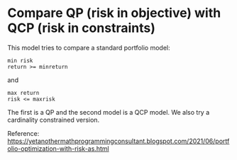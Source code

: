 # Compare QP (risk in objective) with QCP (risk in constraints)

This model tries to compare a standard portfolio model:

    min risk 
    return >= minreturn
 
and 

    max return
    risk <= maxrisk  
    
The first is a QP and the second model is a QCP model. We also try a cardinality constrained version.

Reference: https://yetanothermathprogrammingconsultant.blogspot.com/2021/06/portfolio-optimization-with-risk-as.html

